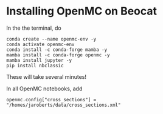 # Installing OpenMC on Beocat


In the the terminal, do

```
conda create --name openmc-env -y
conda activate openmc-env
conda install -c conda-forge mamba -y
mamba install -c conda-forge openmc -y
mamba install jupyter -y
pip install nbclassic
```

These will take several minutes!

In all OpenMC notebooks, add

```
openmc.config["cross_sections"] = "/homes/jaroberts/data/cross_sections.xml"
```